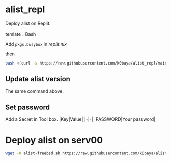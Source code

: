 # alist_repl
Deploy alist on Replit.

temlate：Bash

Add `pkgs.busybox` in *replit.nix*

then

```bash
bash <(curl -s https://raw.githubusercontent.com/k0baya/alist_repl/main/test.sh)
```
## Update alist version
The same command above.
## Set password
Add a Secret in Tool box.
|Key|Value|
|-|-|
|PASSWORD|Your password|

# Deploy alist on serv00

```bash
wget -O alist-freebsd.sh https://raw.githubusercontent.com/k0baya/alist_repl/main/serv00/alist-freebsd.sh && sh alist-freebsd.sh
```
